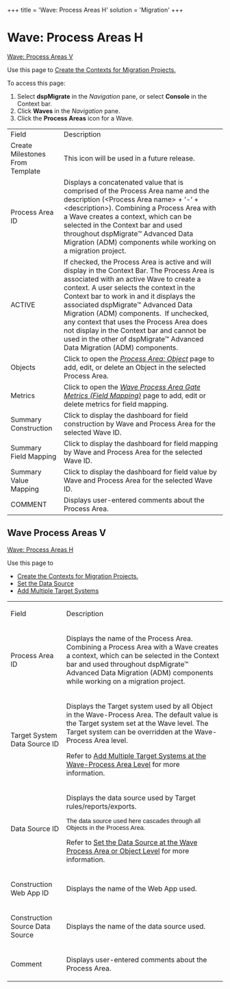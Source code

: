 +++
title = 'Wave: Process Areas H'
solution = 'Migration'
+++

# Wave: Process Areas H

[Wave: Process Areas V](#Wave)

<div class="use">

Use this page to [Create the Contexts for Migration
Projects.](../Use_Cases/Create_Contexts_for_Migration_Projects.htm)

</div>

To access this page:

1.  Select <span style="font-weight: bold;">dspMigrate</span> in the
    <span style="font-style: italic;">Navigation</span> pane, or select
    <span style="font-weight: bold;">Console</span> in the Context bar.
2.  Click <span style="font-weight: bold;">Waves</span> in the
    <span style="font-style: italic;">Navigation</span> pane.
3.  Click the <span style="font-weight: bold;">Process Areas</span> icon
    for a
Wave.

|                                 |                                                                                                                                                                                                                                                                                                                                                                                                                                                                                      |
| ------------------------------- | ------------------------------------------------------------------------------------------------------------------------------------------------------------------------------------------------------------------------------------------------------------------------------------------------------------------------------------------------------------------------------------------------------------------------------------------------------------------------------------ |
| Field                           | Description                                                                                                                                                                                                                                                                                                                                                                                                                                                                          |
| Create Milestones From Template | This icon will be used in a future release.                                                                                                                                                                                                                                                                                                                                                                                                                                          |
| Process Area ID                 | Displays a concatenated value that is comprised of the Process Area name and the description (\<Process Area name\> + ‘-‘ + \<description\>). Combining a Process Area with a Wave creates a context, which can be selected in the Context bar and used throughout dspMigrate™ Advanced Data Migration (ADM) components while working on a migration project.                                                                                                                        |
| ACTIVE                          | If checked, the Process Area is active and will display in the Context Bar. The Process Area is associated with an active Wave to create a context. A user selects the context in the Context bar to work in and it displays the associated dspMigrate™ Advanced Data Migration (ADM) components.  If unchecked, any context that uses the Process Area does not display in the Context bar and cannot be used in the other of dspMigrate™ Advanced Data Migration (ADM) components. |
| Objects                         | Click to open the *[Process Area: Object](Process_Area_ObjectH.htm)* page to add, edit, or delete an Object in the selected Process Area.                                                                                                                                                                                                                                                                                                                                            |
| Metrics                         | Click to open the *[Wave Process Area Gate Metrics (Field Mapping)](Wave_Process_Area_Gate_Metrics_Field_Mapping_H.htm)* page to add, edit or delete metrics for field mapping.                                                                                                                                                                                                                                                                                                      |
| Summary Construction            | Click to display the dashboard for field construction by Wave and Process Area for the selected Wave ID.                                                                                                                                                                                                                                                                                                                                                                             |
| Summary Field Mapping           | Click to display the dashboard for field mapping by Wave and Process Area for the selected Wave ID.                                                                                                                                                                                                                                                                                                                                                                                  |
| Summary Value Mapping           | Click to display the dashboard for field value by Wave and Process Area for the selected Wave ID.                                                                                                                                                                                                                                                                                                                                                                                    |
| COMMENT                         | Displays user-entered comments about the Process Area.                                                                                                                                                                                                                                                                                                                                                                                                                               |

## <span id="Wave"></span>Wave Process Areas V

[Wave: Process Areas H](#Wave:_Process_Areas_H)

<div class="use">

Use this page to

  - [Create the Contexts for Migration
    Projects.](../Use_Cases/Create_Contexts_for_Migration_Projects.htm)
  - [Set the Data Source](../Use_Cases/Set_the_Data_Source.htm)
  - [Add Multiple Target
    Systems](../Use_Cases/Add_Multiple_Target_Systems.htm)

</div>

<table>
<tbody>
<tr class="odd">
<td><p>Field</p></td>
<td><p>Description</p></td>
</tr>
<tr class="even">
<td><p>Process Area ID</p></td>
<td><p>Displays the name of the Process Area. Combining a Process Area with a Wave creates a context, which can be selected in the Context bar and used throughout dspMigrate™ Advanced Data Migration (ADM) components while working on a migration project.</p></td>
</tr>
<tr class="odd">
<td><p>Target System Data Source ID</p></td>
<td><p>Displays the Target system used by all Object in the Wave-Process Area. The default value is the Target system set at the Wave level. The Target system can be overridden at the Wave-Process Area level.</p>
<p>Refer to <a href="../Use_Cases/Add_Multiple_Target_Systems.htm">Add Multiple Target Systems at the Wave-Process Area Level</a> for more information.</p></td>
</tr>
<tr class="even">
<td><p>Data Source ID</p></td>
<td><p>Displays the data source used by Target rules/reports/exports.</p>
<p><span style="font-size: 11.0pt;font-family: Arial, sans-serif;">The data source used here cascades through all Objects in the Process Area.</span></p>
<p>Refer to <a href="../Use_Cases/Set_the_Data_Source.htm">Set the Data Source at the Wave Process Area or Object Level</a> for more information.</p></td>
</tr>
<tr class="odd">
<td><p>Construction Web App ID</p></td>
<td><p>Displays the name of the Web App used.</p></td>
</tr>
<tr class="even">
<td><p>Construction Source Data Source</p></td>
<td><p>Displays the name of the data source used.</p></td>
</tr>
<tr class="odd">
<td><p>Comment</p></td>
<td><p>Displays user-entered comments about the Process Area.</p></td>
</tr>
</tbody>
</table>
